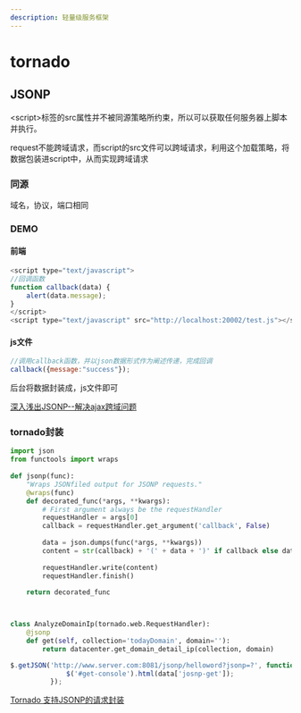 ```yaml
---
description: 轻量级服务框架
---
```


# tornado

## JSONP

&lt;script&gt;标签的src属性并不被同源策略所约束，所以可以获取任何服务器上脚本并执行。

request不能跨域请求，而script的src文件可以跨域请求，利用这个加载策略，将数据包装进script中，从而实现跨域请求

### 同源

域名，协议，端口相同

### DEMO

#### 前端

```javascript
<script type="text/javascript">
//回调函数
function callback(data) {
    alert(data.message);
}
</script>
<script type="text/javascript" src="http://localhost:20002/test.js"></script>
```

#### js文件

```javascript
//调用callback函数，并以json数据形式作为阐述传递，完成回调
callback({message:"success"});
```

后台将数据封装成，js文件即可

[深入浅出JSONP--解决ajax跨域问题](https://www.cnblogs.com/chopper/archive/2012/03/24/2403945.html)

### tornado封装

```python
import json
from functools import wraps
 
def jsonp(func):
	"Wraps JSONfiled output for JSONP requests."
	@wraps(func)
	def decorated_func(*args, **kwargs):
		# First argument always be the requestHandler
		requestHandler = args[0]
		callback = requestHandler.get_argument('callback', False)
 
		data = json.dumps(func(*args, **kwargs))
		content = str(callback) + '(' + data + ')' if callback else data
 
		requestHandler.write(content)
		requestHandler.finish()
 
	return decorated_func



class AnalyzeDomainIp(tornado.web.RequestHandler):
	@jsonp
	def get(self, collection='todayDomain', domain=''):
		return datacenter.get_domain_detail_ip(collection, domain)
```

```javascript
$.getJSON('http://www.server.com:8081/jsonp/helloword?jsonp=?', function(data) {
              $('#get-console').html(data['josnp-get']);
          });
```

[Tornado 支持JSONP的请求封装](https://blog.csdn.net/jazywoo123/article/details/17712193)




